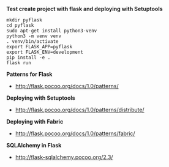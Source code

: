 
**Test create project with flask and deploying with Setuptools**

    mkdir pyflask
    cd pyflask
    sudo apt-get install python3-venv
    python3 -m venv venv
    . venv/bin/activate
    export FLASK_APP=pyflask
    export FLASK_ENV=development
    pip install -e . 
    flask run

**Patterns for Flask**
- http://flask.pocoo.org/docs/1.0/patterns/

**Deploying with Setuptools**
- http://flask.pocoo.org/docs/1.0/patterns/distribute/

**Deploying with Fabric**
- http://flask.pocoo.org/docs/1.0/patterns/fabric/

**SQLAlchemy in Flask**
- http://flask-sqlalchemy.pocoo.org/2.3/
